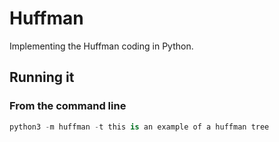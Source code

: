 # Huffman

Implementing the Huffman coding in Python.

## Running it

### From the command line

```python
python3 -m huffman -t this is an example of a huffman tree
```